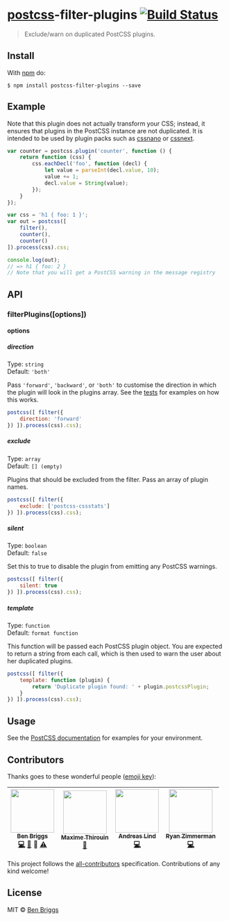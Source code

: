 # [postcss][postcss]-filter-plugins [![Build Status](https://travis-ci.org/postcss/postcss-filter-plugins.svg?branch=master)][ci]

> Exclude/warn on duplicated PostCSS plugins.

## Install

With [npm](https://npmjs.org/package/postcss-filter-plugins) do:

```console
$ npm install postcss-filter-plugins --save
```

## Example

Note that this plugin does not actually transform your CSS; instead, it ensures
that plugins in the PostCSS instance are not duplicated. It is intended to be
used by plugin packs such as [cssnano] or [cssnext].

```js
var counter = postcss.plugin('counter', function () {
    return function (css) {
        css.eachDecl('foo', function (decl) {
            let value = parseInt(decl.value, 10);
            value += 1;
            decl.value = String(value);
        });
    }
});

var css = 'h1 { foo: 1 }';
var out = postcss([
    filter(),
    counter(),
    counter()
]).process(css).css;

console.log(out);
// => h1 { foo: 2 }
// Note that you will get a PostCSS warning in the message registry
```

## API

### filterPlugins([options])

#### options

##### direction

Type: `string`  
Default: `'both'`

Pass `'forward'`, `'backward'`, or `'both'` to customise the direction in which the
plugin will look in the plugins array. See the [tests] for examples on how this
works.

```js
postcss([ filter({
    direction: 'forward'
}) ]).process(css).css);
```

##### exclude

Type: `array`  
Default: `[] (empty)`

Plugins that should be excluded from the filter. Pass an array of plugin names.

```js
postcss([ filter({
    exclude: ['postcss-cssstats']
}) ]).process(css).css);
```

##### silent

Type: `boolean`  
Default: `false`

Set this to true to disable the plugin from emitting any PostCSS warnings.

```js
postcss([ filter({
    silent: true
}) ]).process(css).css);
```

##### template

Type: `function`  
Default: `format function`

This function will be passed each PostCSS plugin object. You are expected to
return a string from each call, which is then used to warn the user about her
duplicated plugins.

```js
postcss([ filter({
    template: function (plugin) {
        return 'Duplicate plugin found: ' + plugin.postcssPlugin;
    }
}) ]).process(css).css);
```

## Usage

See the [PostCSS documentation](https://github.com/postcss/postcss#usage) for
examples for your environment.

## Contributors

Thanks goes to these wonderful people ([emoji key](https://github.com/kentcdodds/all-contributors#emoji-key)):

<!-- ALL-CONTRIBUTORS-LIST:START - Do not remove or modify this section -->
| [<img src="https://avatars.githubusercontent.com/u/1282980?v=3" width="100px;"/><br /><sub>Ben Briggs</sub>](http://beneb.info)<br />[💻](https://github.com/postcss/postcss-filter-plugins/commits?author=ben-eb) [📖](https://github.com/postcss/postcss-filter-plugins/commits?author=ben-eb) 👀 [⚠️](https://github.com/postcss/postcss-filter-plugins/commits?author=ben-eb) | [<img src="https://avatars.githubusercontent.com/u/157534?v=3" width="100px;"/><br /><sub>Maxime Thirouin</sub>](https://moox.io/)<br />[📖](https://github.com/postcss/postcss-filter-plugins/commits?author=MoOx) | [<img src="https://avatars.githubusercontent.com/u/373545?v=3" width="100px;"/><br /><sub>Andreas Lind</sub>](https://github.com/papandreou)<br />[💻](https://github.com/postcss/postcss-filter-plugins/commits?author=papandreou) | [<img src="https://avatars3.githubusercontent.com/u/17342435?v=4" width="100px;"/><br /><sub>Ryan Zimmerman</sub>](http://www.ryanzim.com)<br />[💻](https://github.com/postcss/postcss-filter-plugins/commits?author=RyanZim) |
| :---: | :---: | :---: | :---: |
<!-- ALL-CONTRIBUTORS-LIST:END -->

This project follows the [all-contributors](https://github.com/kentcdodds/all-contributors) specification.
Contributions of any kind welcome!


## License

MIT © [Ben Briggs](http://beneb.info)

[ci]:      https://travis-ci.org/postcss/postcss-filter-plugins
[cssnano]: http://cssnano.co
[cssnext]: http://cssnext.io
[postcss]: https://github.com/postcss/postcss
[tests]:   src/__tests__
